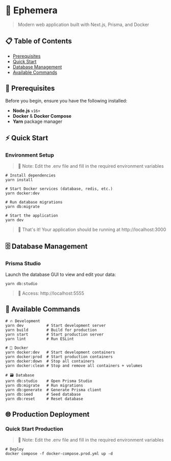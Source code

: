 # 🚀 Ephemera

> Modern web application built with Next.js, Prisma, and Docker

## 📋 Table of Contents

- [Prerequisites](#-prerequisites)
- [Quick Start](#-quick-start)
- [Database Management](#-database-management)
- [Available Commands](#-available-commands)

## 🔧 Prerequisites

Before you begin, ensure you have the following installed:

- **Node.js** `v16+`
- **Docker** & **Docker Compose**
- **Yarn** package manager

## ⚡ Quick Start

### Environment Setup

> 📝 Note: Edit the .env file and fill in the required environment variables

```shell
# Install dependencies
yarn install

# Start Docker services (database, redis, etc.)
yarn docker:dev

# Run database migrations
yarn db:migrate

# Start the application
yarn dev
```

> 🎉 That's it! Your application should be running at http://localhost:3000

## 🗄 Database Management

### Prisma Studio

Launch the database GUI to view and edit your data:

```shell
yarn db:studio
```

> 📍 Access: http://localhost:5555

## 📜 Available Commands

```shell
# 🔥 Development
yarn dev          # Start development server
yarn build        # Build for production
yarn start        # Start production server
yarn lint         # Run ESLint

# 🐳 Docker
yarn docker:dev   # Start development containers
yarn docker:prod  # Start production containers
yarn docker:down  # Stop all containers
yarn docker:clean # Stop and remove all containers + volumes

# 🗃 Database
yarn db:studio    # Open Prisma Studio
yarn db:migrate   # Run migrations
yarn db:generate  # Generate Prisma client
yarn db:seed      # Seed database
yarn db:reset     # Reset database
```

## 🌐 Production Deployment

### Quick Start Production

> 📝 Note: Edit the .env file and fill in the required environment variables

```shell
# Deploy
docker compose -f docker-compose.prod.yml up -d
```
